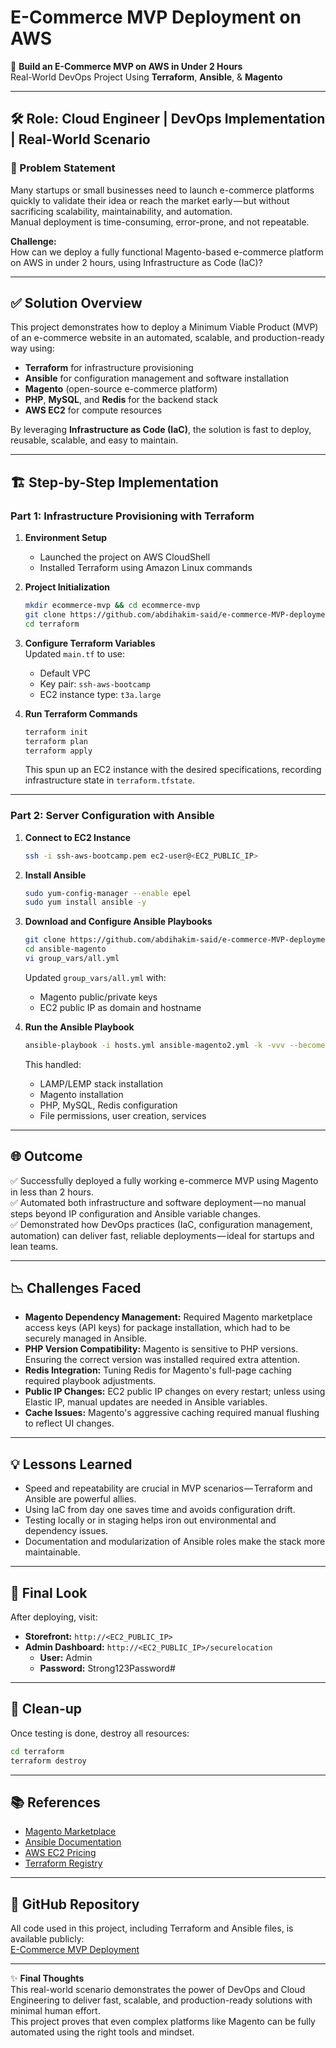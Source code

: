 

# E-Commerce MVP Deployment on AWS

🚀 **Build an E-Commerce MVP on AWS in Under 2 Hours**  
Real-World DevOps Project Using **Terraform**, **Ansible**, & **Magento**

---

## 🛠️ Role: Cloud Engineer | DevOps Implementation | Real-World Scenario

### 🧩 Problem Statement
Many startups or small businesses need to launch e-commerce platforms quickly to validate their idea or reach the market early — but without sacrificing scalability, maintainability, and automation.  
Manual deployment is time-consuming, error-prone, and not repeatable.  

**Challenge:**  
How can we deploy a fully functional Magento-based e-commerce platform on AWS in under 2 hours, using Infrastructure as Code (IaC)?

---

## ✅ Solution Overview

This project demonstrates how to deploy a Minimum Viable Product (MVP) of an e-commerce website in an automated, scalable, and production-ready way using:

- **Terraform** for infrastructure provisioning  
- **Ansible** for configuration management and software installation  
- **Magento** (open-source e-commerce platform)  
- **PHP**, **MySQL**, and **Redis** for the backend stack  
- **AWS EC2** for compute resources  

By leveraging **Infrastructure as Code (IaC)**, the solution is fast to deploy, reusable, scalable, and easy to maintain.

---

## 🏗️ Step-by-Step Implementation

### Part 1: Infrastructure Provisioning with Terraform

1. **Environment Setup**  
   - Launched the project on AWS CloudShell  
   - Installed Terraform using Amazon Linux commands  

2. **Project Initialization**  
   ```bash
   mkdir ecommerce-mvp && cd ecommerce-mvp
   git clone https://github.com/abdihakim-said/e-commerce-MVP-deployment
   cd terraform
   ```

3. **Configure Terraform Variables**  
   Updated `main.tf` to use:  
   - Default VPC  
   - Key pair: `ssh-aws-bootcamp`  
   - EC2 instance type: `t3a.large`  

4. **Run Terraform Commands**  
   ```bash
   terraform init
   terraform plan
   terraform apply
   ```
   This spun up an EC2 instance with the desired specifications, recording infrastructure state in `terraform.tfstate`.

---

### Part 2: Server Configuration with Ansible

1. **Connect to EC2 Instance**  
   ```bash
   ssh -i ssh-aws-bootcamp.pem ec2-user@<EC2_PUBLIC_IP>
   ```

2. **Install Ansible**  
   ```bash
   sudo yum-config-manager --enable epel
   sudo yum install ansible -y
   ```

3. **Download and Configure Ansible Playbooks**  
   ```bash
   git clone https://github.com/abdihakim-said/e-commerce-MVP-deployment
   cd ansible-magento
   vi group_vars/all.yml
   ```
   Updated `group_vars/all.yml` with:  
   - Magento public/private keys  
   - EC2 public IP as domain and hostname  

4. **Run the Ansible Playbook**  
   ```bash
   ansible-playbook -i hosts.yml ansible-magento2.yml -k -vvv --become
   ```
   This handled:  
   - LAMP/LEMP stack installation  
   - Magento installation  
   - PHP, MySQL, Redis configuration  
   - File permissions, user creation, services  

---

## 🌐 Outcome

✅ Successfully deployed a fully working e-commerce MVP using Magento in less than 2 hours.  
✅ Automated both infrastructure and software deployment — no manual steps beyond IP configuration and Ansible variable changes.  
✅ Demonstrated how DevOps practices (IaC, configuration management, automation) can deliver fast, reliable deployments — ideal for startups and lean teams.  

---

## 📉 Challenges Faced

- **Magento Dependency Management:** Required Magento marketplace access keys (API keys) for package installation, which had to be securely managed in Ansible.  
- **PHP Version Compatibility:** Magento is sensitive to PHP versions. Ensuring the correct version was installed required extra attention.  
- **Redis Integration:** Tuning Redis for Magento's full-page caching required playbook adjustments.  
- **Public IP Changes:** EC2 public IP changes on every restart; unless using Elastic IP, manual updates are needed in Ansible variables.  
- **Cache Issues:** Magento's aggressive caching required manual flushing to reflect UI changes.  

---

## 💡 Lessons Learned

- Speed and repeatability are crucial in MVP scenarios — Terraform and Ansible are powerful allies.  
- Using IaC from day one saves time and avoids configuration drift.  
- Testing locally or in staging helps iron out environmental and dependency issues.  
- Documentation and modularization of Ansible roles make the stack more maintainable.  

---

## 📸 Final Look

After deploying, visit:  
- **Storefront:** `http://<EC2_PUBLIC_IP>`  
- **Admin Dashboard:** `http://<EC2_PUBLIC_IP>/securelocation`  
  - **User:** Admin  
  - **Password:** Strong123Password#  

---

## 🧹 Clean-up

Once testing is done, destroy all resources:  
```bash
cd terraform
terraform destroy
```

---

## 📚 References

- [Magento Marketplace](https://marketplace.magento.com/)  
- [Ansible Documentation](https://docs.ansible.com/)  
- [AWS EC2 Pricing](https://aws.amazon.com/ec2/pricing/)  
- [Terraform Registry](https://registry.terraform.io/)  

---

## 🔗 GitHub Repository

All code used in this project, including Terraform and Ansible files, is available publicly:  
[E-Commerce MVP Deployment](https://github.com/abdihakim-said/e-commerce-MVP-deployment)  

--- 

✨ **Final Thoughts**  
This real-world scenario demonstrates the power of DevOps and Cloud Engineering to deliver fast, scalable, and production-ready solutions with minimal human effort.  
This project proves that even complex platforms like Magento can be fully automated using the right tools and mindset.
